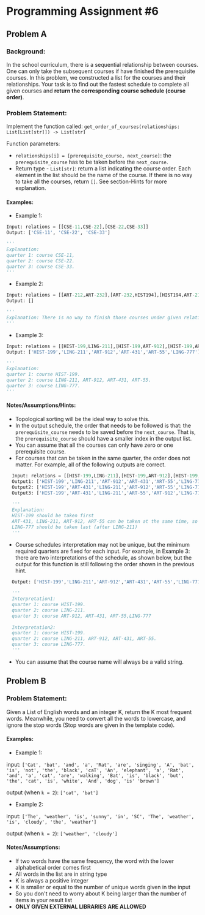 # Programming Assignment #6

## Problem A

### Background:
In the school curriculum, there is a sequential relationship between courses. One can only take the subsequent courses if have finished the prerequisite courses. In this problem, we constructed a list for the courses and their relationships. Your task is to find out the fastest schedule to complete all given courses and **return the corresponding course schedule (course order)**.

### Problem Statement:
Implement the function called: ```get_order_of_courses(relationships: List[List[str]]) -> List[str]```

Function parameters: 
* ```relationships[i] = [prerequisite_course, next_course]```: the ```prerequisite_course``` has to be taken before the ```next_course```. 
* Return type - ```List[str]```: return a list indicating the course order. Each element in the list should be the name of the course. If there is no way to take all the courses, return ```[]```. See section-Hints for more explanation. 

 #### Examples:
 * Example 1:
 
```python
Input: relations = [[CSE-11,CSE-22],[CSE-22,CSE-33]]
Output: ['CSE-11', 'CSE-22', 'CSE-33']

'''
Explanation:
quarter 1: course CSE-11, 
quarter 2: course CSE-22.
quarter 3: course CSE-33.
'''
```

* Example 2:

```python
Input: relations = [[ART-212,ART-232],[ART-232,HIST194],[HIST194,ART-212]]
Output: []

'''
Explanation: There is no way to finish those courses under given relations.
'''
```

* Example 3:

```python
Input: relations = [[HIST-199,LING-211],[HIST-199,ART-912],[HIST-199,ART-431],[HIST-199,ART-55],[LING-211,LING-777]]
Output: ['HIST-199','LING-211','ART-912','ART-431','ART-55','LING-777']

'''
Explanation:
quarter 1: course HIST-199.
quarter 2: course LING-211, ART-912, ART-431, ART-55.
quarter 3: course LING-777.
'''
```

#### Notes/Assumptions/Hints:
* Topological sorting will be the ideal way to solve this.
* In the output schedule, the order that needs to be followed is that: the ```prerequisite_course``` needs to be saved before the ```next_course```. That is, the ```prerequisite_course``` should have a smaller index in the output list. 
* You can assume that all the courses can only have zero or one prerequisite course.
* For courses that can be taken in the same quarter, the order does not matter. For example, all of the following outputs are correct.
```python
  Input: relations = [[HIST-199,LING-211],[HIST-199,ART-912],[HIST-199,ART-431],[HIST-199,ART-55],[LING-211,LING-777]]
  Output1: ['HIST-199','LING-211','ART-912','ART-431','ART-55','LING-777']
  Output2: ['HIST-199','ART-431','LING-211','ART-912','ART-55','LING-777']
  Output3: ['HIST-199','ART-431','LING-211','ART-55','ART-912','LING-777']
  
  '''
  Explanation:
  HIST-199 should be taken first
  ART-431, LING-211, ART-912, ART-55 can be taken at the same time, so the order of those 4 courses does not matter
  LING-777 should be taken last (after LING-211)
  '''
  ```
* Course schedules interpretation may not be unique, but the minimum required quarters are fixed for each input. For example, in Example 3: there are two interpretations of the schedule, as shown below, but the output for this function is still following the order shown in the previous hint.
```python
  Output: ['HIST-199','LING-211','ART-912','ART-431','ART-55','LING-777']
  
  '''
  Interpretation1:
  quarter 1: course HIST-199.
  quarter 2: course LING-211.
  quarter 3: course ART-912, ART-431, ART-55,LING-777
  
  Interpretation2:
  quarter 1: course HIST-199.
  quarter 2: course LING-211, ART-912, ART-431, ART-55.
  quarter 3: course LING-777.
  '''
  ```
* You can assume that the course name will always be a valid string.

## Problem B

### Problem Statement:
Given a List of English words and an integer K, return the K most frequent words. Meanwhile, you need to convert all the words to lowercase, and ignore the stop words (Stop words are given in the template code).

 #### Examples:
 * Example 1:
 
input: ```['Cat', 'bat', 'and', 'a', 'Rat', 'are', 'singing', 'A', 'bat', 'is', 'not', 'the', 'black', 'caT', 'An', 'elephant', 'a', 'Rat', 'and', 'a', 'cat', 'are', 'walking', 'Bat', 'is', 'black', 'but', 'the', 'cat', 'is', 'white', 'And', 'dog', 'is' 'brown']```

output (when ```k = 2```): ```['cat', 'bat']```

* Example 2:

input: ```['The', 'weather', 'is', 'sunny', 'in', 'SC', 'The', 'weather', 'is', 'cloudy', 'the', 'weather']```

output (when ```k = 2```): ```['weather', 'cloudy']```

#### Notes/Assumptions:
* If two words have the same frequency, the word with the lower alphabetical order comes first
* All words in the list are in string type
* K is always a positive integer
* K is smaller or equal to the number of unique words given in the input
* So you don't need to worry about K being larger than the number of items in your result list
* **ONLY GIVEN EXTERNAL LIBRARIES ARE ALLOWED**


